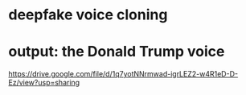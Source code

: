 # deepfake voice cloning


# output: the Donald Trump voice


https://drive.google.com/file/d/1q7yotNNrmwad-igrLEZ2-w4R1eD-D-Ez/view?usp=sharing
